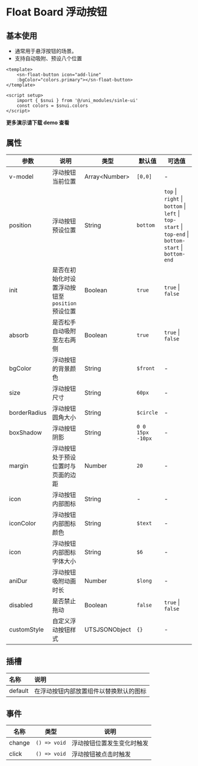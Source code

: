 # Float Board 浮动按钮

## 基本使用

- 通常用于悬浮按钮的场景。
- 支持自动吸附、预设八个位置

``` vue
<template>
	<sn-float-button icon="add-line"
	:bgColor="colors.primary"></sn-float-button>
</template>

<script setup>
	import { $snui } from '@/uni_modules/sinle-ui'
	const colors = $snui.colors
</script>
```



**更多演示请下载 demo 查看**

## 属性

| 参数         | 说明                                             | 类型            | 默认值           | 可选值                                                       |
| ------------ | ------------------------------------------------ | --------------- | ---------------- | ------------------------------------------------------------ |
| v-model      | 浮动按钮当前位置                                 | Array\<Number\>    | `[0,0]`          | -                                                            |
| position     | 浮动按钮预设位置                                 | String        | `bottom`         | `top` \| `right` \| `bottom` \| `left` \| `top-start` \| `top-end` \| `bottom-start` \| `bottom-end` |
| init         | 是否在初始化时设置浮动按钮至 `position` 预设位置 | Boolean       | `true`           | `true` \| `false`                                            |
| absorb       | 是否松手自动吸附至左右两侧                       | Boolean       | `true`           | `true` \| `false`                                            |
| bgColor      | 浮动按钮的背景颜色                               | String        | `$front`         | -                                                            |
| size         | 浮动按钮尺寸                                     | String        | `60px`           | -                                                            |
| borderRadius | 浮动按钮圆角大小                                 | String          | `$circle`        | -                                                            |
| boxShadow    | 浮动按钮阴影                                     | String          | `0 0 15px -10px` | -                                                            |
| margin       | 浮动按钮处于预设位置时与页面的边距               | Number        | `20`             | -                                                            |
| icon         | 浮动按钮内部图标                                 | String        | -                | -                                                            |
| iconColor    | 浮动按钮内部图标颜色                             | String        | `$text`          | -                                                            |
| icon         | 浮动按钮内部图标字体大小                         | String        | `$6`             | -                                                            |
| aniDur       | 浮动按钮吸附动画时长                             | Number        | `$long`          | -                                                            |
| disabled     | 是否禁止拖动                                     | Boolean       | `false`          | `true` \| `false`                                            |
| customStyle  | 自定义浮动按钮样式                               | UTSJSONObject | `{}`             | -                                                            |

## 插槽

| 名称    | 说明                                   |
| :------ | :------------------------------------- |
| default | 在浮动按钮内部放置组件以替换默认的图标 |

## 事件

| 名称   | 类型         | 说明                       |
| ------ | ------------ | -------------------------- |
| change | `() => void` | 浮动按钮位置发生变化时触发 |
| click  | `() => void` | 浮动按钮被点击时触发       |

<DemoPhone name="sn-float-button" />